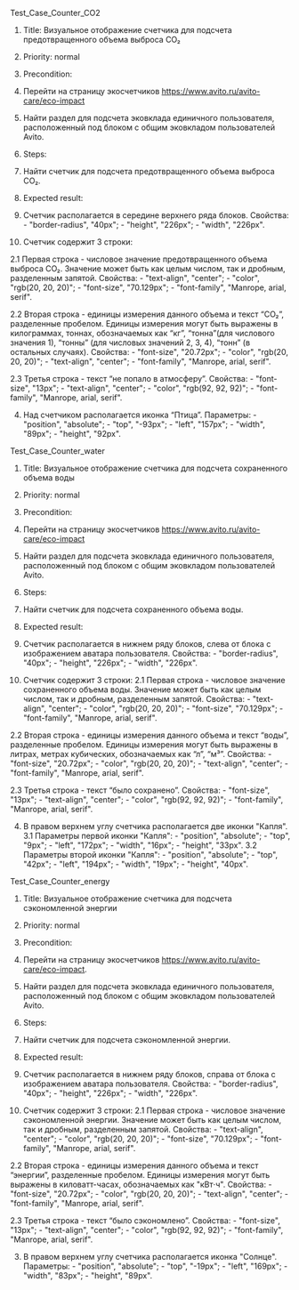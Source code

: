 Test_Case_Counter_CO2

1. Title: 
Визуальное отображение счетчика для подсчета предотвращенного объема выброса СО₂

2. Priority: normal
 
3. Precondition:
1. Перейти на страницу экосчетчиков https://www.avito.ru/avito-care/eco-impact
2. Найти раздел для подсчета эковклада единичного пользователя, расположенный под блоком с общим эковкладом пользователей Avito.

4. Steps:
1. Найти счетчик для подсчета предотвращенного объема выброса СО₂. 

5. Expected result: 
1. Счетчик располагается в середине верхнего ряда блоков.
    Свойства:
        - "border-radius", "40px";
        - "height", "226px";
        - "width", "226px".
2. Счетчик содержит 3 строки:
   
2.1 Первая строка - числовое значение предотвращенного объема выброса СО₂. Значение может быть как целым числом, так и дробным, разделенным запятой.
    Свойства: 
        - "text-align", "center";
        - "color", "rgb(20, 20, 20)";
        - "font-size", "70.129px";
        - "font-family", "Manrope, arial, serif".
        
2.2 Вторая строка - единицы измерения данного объема и текст “СО₂”, разделенные пробелом. Единицы измерения могут быть выражены в килограммах, тоннах, обозначаемых как “кг”, “тонна”(для числового значения 1), “тонны” (для числовых значений 2, 3, 4), “тонн” (в остальных случаях).
    Свойства:
        - "font-size", "20.72px";
        - "color", "rgb(20, 20, 20)";
        - "text-align", "center";
        - "font-family", "Manrope, arial, serif".
        
2.3 Третья строка - текст “не попало в атмосферу”.
    Свойства:
        - "font-size", "13px";
        - "text-align", "center";
        - "color", "rgb(92, 92, 92)";
        - "font-family", "Manrope, arial, serif".
        
4. Над счетчиком располагается иконка “Птица”. 
    Параметры:
        - "position", "absolute";
        - "top", "-93px";
        - "left", "157px";
        - "width", "89px";
        - "height", "92px".


Test_Case_Counter_water

1. Title: 
Визуальное отображение счетчика для подсчета сохраненного объема воды

2. Priority: normal
 
3. Precondition:
1. Перейти на страницу экосчетчиков https://www.avito.ru/avito-care/eco-impact
2. Найти раздел для подсчета эковклада единичного пользователя, расположенный под блоком с общим эковкладом пользователей Avito.

4. Steps:
1. Найти счетчик для подсчета сохраненного объема воды. 

5. Expected result: 
1. Счетчик располагается в нижнем ряду блоков, слева от блока с изображением аватара пользователя.
    Свойства:
        - "border-radius", "40px";
        - "height", "226px";
        - "width", "226px".

2. Счетчик содержит 3 строки:
2.1 Первая строка - числовое значение сохраненного объема воды. Значение может быть как целым числом, так и дробным, разделенным запятой.
    Свойства: 
        - "text-align", "center";
        - "color", "rgb(20, 20, 20)";
        - "font-size", "70.129px";
        - "font-family", "Manrope, arial, serif".
   
2.2 Вторая строка - единицы измерения данного объема и текст “воды”, разделенные пробелом. Единицы измерения могут быть выражены в литрах, метрах кубических, обозначаемых как “л”, “м³”.
    Свойства:
        - "font-size", "20.72px";
        - "color", "rgb(20, 20, 20)";
        - "text-align", "center";
        - "font-family", "Manrope, arial, serif".
        
2.3 Третья строка - текст “было сохранено”.
    Свойства:
        - "font-size", "13px";
        - "text-align", "center";
        - "color", "rgb(92, 92, 92)";
        - "font-family", "Manrope, arial, serif".

4. В правом верхнем углу счетчика располагается две иконки "Капля". 
    3.1 Параметры первой иконки "Капля":
        - "position", "absolute";
        - "top", "9px";
        - "left", "172px";
        - "width", "16px";
        - "height", "33px".
    3.2 Параметры второй иконки "Капля":
        - "position", "absolute";
        - "top", "42px";
        - "left", "194px";
        - "width", "19px";
        - "height", "40px".

Test_Case_Counter_energy

1. Title: 
Визуальное отображение счетчика для подсчета сэкономленной энергии

2. Priority: normal
 
3. Precondition:
1. Перейти на страницу экосчетчиков https://www.avito.ru/avito-care/eco-impact.
2. Найти раздел для подсчета эковклада единичного пользователя, расположенный под блоком с общим эковкладом пользователей Avito.

4. Steps:
1. Найти счетчик для подсчета сэкономленной энергии. 

5. Expected result: 
1. Счетчик располагается в нижнем ряду блоков, справа от блока с изображением аватара пользователя.
    Свойства:
        - "border-radius", "40px";
        - "height", "226px";
        - "width", "226px".

2. Счетчик содержит 3 строки:
2.1 Первая строка - числовое значение сэкономленной энергии. Значение может быть как целым числом, так и дробным, разделенным запятой.
    Свойства: 
        - "text-align", "center";
        - "color", "rgb(20, 20, 20)";
        - "font-size", "70.129px";
        - "font-family", "Manrope, arial, serif".

2.2 Вторая строка - единицы измерения данного объема и текст “энергии”, разделенные пробелом. Единицы измерения могут быть выражены в киловатт-часах, обозначаемых как "кВт⋅ч".
    Свойства:
        - "font-size", "20.72px";
        - "color", "rgb(20, 20, 20)";
        - "text-align", "center";
        - "font-family", "Manrope, arial, serif".

2.3 Третья строка - текст “было сэкономлено”.
    Свойства:
        - "font-size", "13px";
        - "text-align", "center";
        - "color", "rgb(92, 92, 92)";
        - "font-family", "Manrope, arial, serif".

3. В правом верхнем углу счетчика располагается иконка "Солнце".
    Параметры:
        - "position", "absolute";
        - "top", "-19px";
        - "left", "169px";
        - "width", "83px";
        - "height", "89px".
